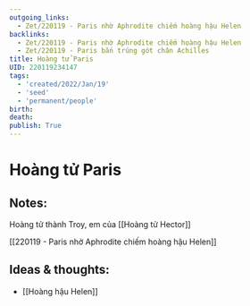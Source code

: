 ```yaml
---
outgoing_links:
  - Zet/220119 - Paris nhờ Aphrodite chiếm hoàng hậu Helen
backlinks:
  - Zet/220119 - Paris nhờ Aphrodite chiếm hoàng hậu Helen
  - Zet/220119 - Paris bắn trúng gót chân Achilles
title: Hoàng tử Paris
UID: 220119234147
tags:
  - 'created/2022/Jan/19'
  - 'seed'
  - 'permanent/people'
birth:
death:
publish: True
---
```

# Hoàng tử Paris

## Notes:
Hoàng tử thành Troy, em của [[Hoàng tử Hector]]

[[220119 - Paris nhờ Aphrodite chiếm hoàng hậu Helen]]

## Ideas & thoughts:
- [[Hoàng hậu Helen]]